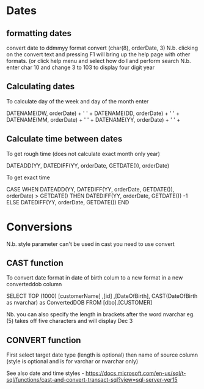 Dates
========

formatting dates
-----------------

convert date to ddmmyy format
convert (char(8), orderDate, 3)
N.b. clicking on the convert text and pressing F1 will bring up the help page with other formats. (or click help menu and select how do I and perform search
N.b. enter char 10 and change 3 to 103 to display four digit year

Calculating dates
-------------------

To calculate day of the week and day of the month enter

DATENAME(DW, orderDate) + ' ' +
DATENAME(DD, orderDate) + ' ' +
DATENAME(MM, orderDate) + ' ' +
DATENAME(YY, orderDate) + ' ' +

Calculate time between dates
-----------------------------

To get rough time (does not calculate exact month only year)

DATEADD(YY, DATEDIFF(YY, orderDate, GETDATE()), orderDate)


To get exact time

CASE
WHEN DATEADD(YY, DATEDIFF(YY, orderDate, GETDATE()), orderDate) > GETDATE()
THEN DATEDIFF(YY, orderDate, GETDATE()) -1
ELSE DATEDIFF(YY, orderDate, GETDATE())
END

Conversions
============

N.b. style parameter can't be used in cast you need to use convert

CAST function
----

To convert date format in date of birth colum to a new format in a new converteddob column

SELECT TOP (1000) 
       [customerName]
      ,[id]
      ,[DateOfBirth],
	  CAST(DateOfBirth as nvarchar) as ConvertedDOB
  FROM [dbo].[CUSTOMER]

Nb. you can also specify the length in brackets after the word nvarchar eg. (5) takes off five characters and will display Dec 3


CONVERT function
--------

First select target date type (length is optional) then name of source column (style is optional and is for varchar or nvarchar only)

See also date and time styles - https://docs.microsoft.com/en-us/sql/t-sql/functions/cast-and-convert-transact-sql?view=sql-server-ver15
